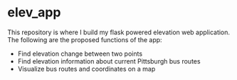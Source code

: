 # elev_app
This repository is where I build my flask powered elevation web application.
The following are the proposed functions of the app:
 - Find elevation change between two points
 - Find elevation information about current Pittsburgh bus routes
 - Visualize bus routes and coordinates on a map
